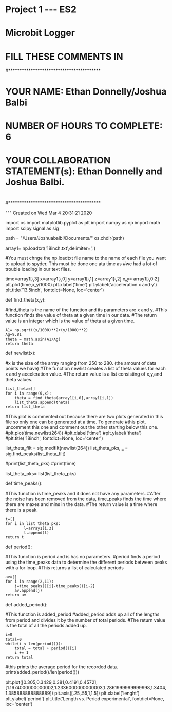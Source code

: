 # Project 1 --- ES2
# Microbit Logger

# FILL THESE COMMENTS IN
#*****************************************
# YOUR NAME: Ethan Donnelly/Joshua Balbi
# NUMBER OF HOURS TO COMPLETE: 6
# YOUR COLLABORATION STATEMENT(s): Ethan Donnelly and Joshua Balbi.
#
#
#*****************************************

"""
Created on Wed Mar  4 20:31:21 2020

import os
import matplotlib.pyplot as plt
import numpy as np
import math
import scipy.signal as sig

path = "/Users/Joshuabalbi/Documents/"
os.chdir(path)



array1= np.loadtxt('18inch.txt',delimiter=',')

#You must chnge the np.loadtxt file name to the name of each file you want to upload to spyder. This must be done one ata time as 
#we had a lot of trouble loading in our text files.

time=array1[:,3]
x=array1[:,0]
y=array1[:,1]
z=array1[:,2]
x_y= array1[:,0:2]
plt.plot(time,x_y/1000)
plt.xlabel('time')
plt.ylabel('acceleration x and y')
plt.title('13.5inch', fontdict=None, loc='center')

def find_theta(x,y):

#find_theta is the name of the function and its parameters are x and y.
#This function finds the value of theta at a given time in our data.
#The return value is an integer which is the value of theta at a given time. 

    A1= np.sqrt((x/1000)**2+(y/1000)**2)
    Ag=9.81
    theta = math.asin(A1/Ag)
    return theta


def newlist(x):

#x is the size of the array ranging from 250 to 280. (the amount of data points we have)
#The function newlist creates a list of theta values for each x and y acceleration value.
#The return value is a list consisting of x,y,and theta values.


    list_theta=[]
    for i in range(0,x):
        theta = find_theta(array1[i,0],array1[i,1]) 
        list_theta.append(theta)
    return list_theta 
    
    
#This plot is commented out because there are two plots generated in this file so only one can be generated at a time. To generate 
#this plot, uncomment this one and comment out the other starting below this one.
#plt.plot(time,newlist(264))
#plt.xlabel('time')
#plt.ylabel('theta')
#plt.title('18inch', fontdict=None, loc='center')

list_theta_filt = sig.medfilt(newlist(264))
list_theta_pks, _ = sig.find_peaks(list_theta_filt)

#print(list_theta_pks)
#print(time)

list_theta_pks= list(list_theta_pks)

def time_peaks():

#This function is time_peaks and it does not have any parameters.
#After the noise has been removed from the data, time_peaks finds the time where there are maxes and mins in the data.
#The return value is a time where there is a peak.

    t=[]
    for i in list_theta_pks:
            l=array1[i,3]
            t.append(l)
    return t            

def period():

#This function is period and is has no parameters.
#period finds a period using the time_peaks data to determine the different periods between peaks with a for loop.
#This returns a list of calculated periods 

    av=[]
    for i in range(2,11):
        j=time_peaks()[i]-time_peaks()[i-2]
        av.append(j)
    return av

def added_period():

#This function is added_period
#added_period adds up all of the lengths from period and divides it by the number of total periods.
#The return value is the total of all the periods added up.

    i=0
    total=0
    while(i < len(period())): 
        total = total + period()[i] 
        i += 1
    return total
        
        
#this prints the average period for the recorded data.
print(added_period()/len(period()))


    
plt.plot([0.305,0.3429,0.381,0.4191,0.4572],[1.1674000000000002,1.2336000000000003,1.2861999999999998,1.3404,1.385888888888889])
plt.axis([.25,.55,1,1.5])
plt.xlabel('lenght')
plt.ylabel('period')
plt.title('Length vs. Period experimental', fontdict=None, loc='center')
